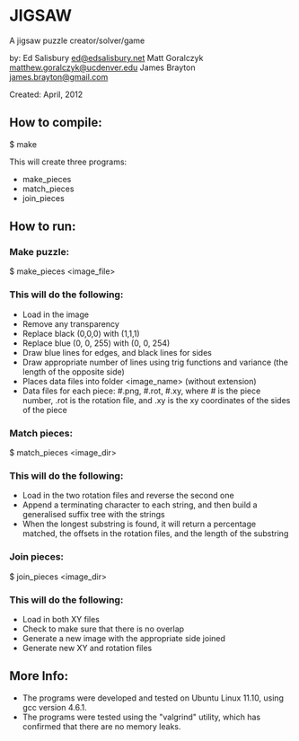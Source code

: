 JIGSAW
======

A jigsaw puzzle creator/solver/game

by:
Ed Salisbury <ed@edsalisbury.net>
Matt Goralczyk <matthew.goralczyk@ucdenver.edu>
James Brayton <james.brayton@gmail.com>

Created: April, 2012

How to compile:
---------------
$ make

This will create three programs:
* make_pieces
* match_pieces
* join_pieces

How to run:
-----------

### Make puzzle:

$ make_pieces <image_file> <number of pieces> <variance>

### This will do the following:
* Load in the image
* Remove any transparency
* Replace black (0,0,0) with (1,1,1)
* Replace blue (0, 0, 255) with (0, 0, 254)
* Draw blue lines for edges, and black lines for sides
* Draw appropriate number of lines using trig functions and variance (the length of the opposite side)
* Places data files into folder <image_name> (without extension)
* Data files for each piece: #.png, #.rot, #.xy, where # is the piece number, .rot is the rotation file, and .xy is the xy coordinates of the sides of the piece

### Match pieces:

$ match_pieces <image_dir> <piece1> <piece2>

### This will do the following:
* Load in the two rotation files and reverse the second one
* Append a terminating character to each string, and then build a generalised suffix tree with the strings
* When the longest substring is found, it will return a percentage matched, the offsets in the rotation files, and the length of the substring

### Join pieces:

$ join_pieces <image_dir> <piece1> <piece2> <offset1> <offset2> <length>

### This will do the following:
* Load in both XY files
* Check to make sure that there is no overlap
* Generate a new image with the appropriate side joined
* Generate new XY and rotation files

More Info:
----------

* The programs were developed and tested on Ubuntu Linux 11.10, using gcc version 4.6.1.
* The programs were tested using the "valgrind" utility, which has confirmed that there are no memory leaks.
